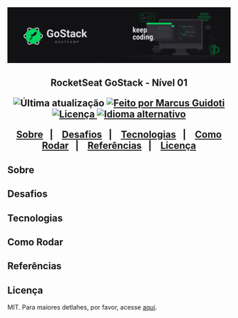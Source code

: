 <img alt="GoStack" src="https://github.com/mguidoti/learn-rocketseat-gostack-level-01/blob/main/assets/header.png">

<h2 align="center">
  RocketSeat GoStack - Nível 01
</h2w>

<p align="center">
  <img alt="Última atualização" src="https://img.shields.io/github/last-commit/mguidoti/learn-rocketseat-gostack-level-01?color=04D361"/>

  <a href="https://github.com/mguidoti">
      <img alt="Feito por Marcus Guidoti" src="https://img.shields.io/badge/made%20by-mguidoti-%2304D361"/>
  </a>

  <a href="https://github.com/mguidoti/learn-rocketseat-gostack-level-01/blob/main/LICENSE">
    <img alt="Licença" src="https://img.shields.io/github/license/mguidoti/learn-rocketseat-gostack-level-01?color=04D361">
  </a>

  <a href="https://github.com/mguidoti/learn-rocketseat-gostack-level-01/blob/main/docs/README-ptbr.md">
    <img alt="Idioma alternativo" src="https://img.shields.io/badge/alt%20language-pt--br-ffeb00"/>
  </a>
</p>

<p align="center">
  <a href="#Sobre">Sobre</a>&nbsp;&nbsp;&nbsp;|&nbsp;&nbsp;&nbsp;
  <a href="#Desafios">Desafios</a>&nbsp;&nbsp;&nbsp;|&nbsp;&nbsp;&nbsp;
  <a href="#Tecnologias">Tecnologias</a>&nbsp;&nbsp;&nbsp;|&nbsp;&nbsp;&nbsp;
  <a href="#Como Rodar">Como Rodar</a>&nbsp;&nbsp;&nbsp;|&nbsp;&nbsp;&nbsp;
  <a href="#Referências">Referências</a>&nbsp;&nbsp;&nbsp;|&nbsp;&nbsp;&nbsp;
  <a href="#Licença">Licença</a>
</p>

## Sobre

## Desafios

## Tecnologias

## Como Rodar

## Referências

## Licença
MIT. Para maiores detlahes, por favor, acesse [aqui](https://github.com/mguidoti/learn-rocketseat-gostack-conceitos-nodejs/blob/main/LICENSE). 